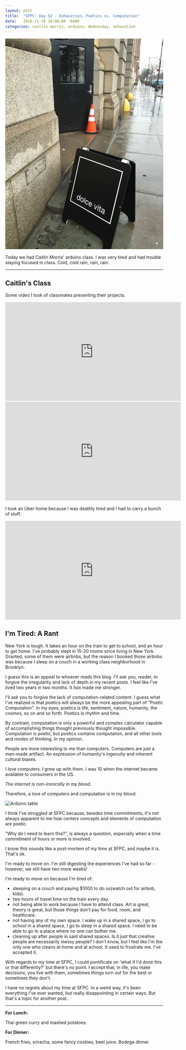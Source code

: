 ```yaml
---
layout: post
title:  "SFPC: Day 52 - Exhaustion, Poetics vs. Computation"
date:   2016-11-30 20:00:00 -0400
categories: caitlin morris, arduino, Wednesday, exhaustion
---
```


![Dolce Vita rain](/images/IMG_6608.JPG)

Today we had Caitlin Morris' arduino class. I was very tired and had trouble staying focused in class. Cold, cold rain, rain, rain.

-----

<h2>Caitlin's Class</h2>

Some video I took of classmates presenting their projects.

<iframe width="560" height="315" src="https://www.youtube.com/embed/PdJE8vtFDos?rel=0" frameborder="0" ></iframe>

<iframe width="560" height="315" src="https://www.youtube.com/embed/fsD4TIm9BfI?rel=0" frameborder="0" ></iframe>

I took an Uber home because I was deathly tired and I had to carry a bunch of stuff.

<iframe width="560" height="315" src="https://www.youtube.com/embed/GGH9B1LlAMc?rel=0" frameborder="0" ></iframe>

<h2>I'm Tired: A Rant</h2>

New York is tough. It takes an hour on the train to get to school, and an hour to get home. I've probably slept in 15-20 rooms since living in New York. Granted, some of them were airbnbs, but the reason I booked those airbnbs was because I sleep on a couch in a working class neighborhood in Brooklyn.

I guess this is an appeal to whoever reads this blog. I'll ask you, reader, to forgive the irregularity and lack of depth in my recent posts. I feel like I've lived two years in two months. It *has* made me stronger.

I'll ask you to forgive the lack of computation-related content. I guess what I've realized is that poetics will always be the more appealing part of "Poetic Computation". In my eyes, poetics is life, sentiment, nature, humanity, the cosmos, so on and so forth. Poetics is rhythm and time.

By contrast, computation is only a powerful and complex calculator capable of accomplishing things thought previously thought impossible. Computation *is* poetic, but poetics contains computation, and all other tools and modes of thinking. In my opinion.

People are more interesting to me than computers. Computers are just a man-made artifact. An expression of humanity's ingenuity and inherent cultural biases.

I love computers. I grew up with them. I was 10 when the internet became available to consumers in the US.

*The internet is non-ironically in my blood.*

Therefore, a love of computers and computation is in my blood.

![Arduino table](/images/IMG_6607.JPG)

I think I've struggled at SFPC because, besides time commitments, it's not always apparent to me how centers concepts and elements of computation are poetic.

"Why do I need to learn this?", is always a question, especially when a time commitment of hours or more is involved.

I know this sounds like a post-mortem of my time at SFPC, and maybe it is. That's ok.

I'm ready to move on. I'm still digesting the experiences I've had so far - however, we still have two more weeks!

I'm ready to move on because I'm tired of:

- sleeping on a couch and paying $1000 to do so(watch out for airbnb, kids).
- two hours of travel time on the train every day.
- not being able to work because I have to attend class. Art is great, theory is great, but those things don't pay for food, room, and healthcare.
- not having any of my own space. I wake up in a shared space, I go to school in a shared space, I go to sleep in a shared space. I need to be able to go to a place where no one can bother me.
- cleaning up after people in said shared spaces. Is it just that creative people are necessarily messy people? I don't know, but I feel like I'm the only one who cleans at home and at school. It used to frustrate me. I've accepted it.

With regards to my time at SFPC, I could pontificate on 'what if I'd done this or that differently?' but there's no point. I accept that, in life, you make decisions, you live with them, sometimes things turn out for the best or sometimes they don't.

I have no regrets about my time at SFPC. In a weird way, it's been everything I've ever wanted, but really disappointing in certain ways. But that's a topic for another post.

-----

**For Lunch:**

Thai green curry and mashed potatoes.

**For Dinner:**

French fries, sriracha, some fancy cookies, beet juice. Bodega dinner.
